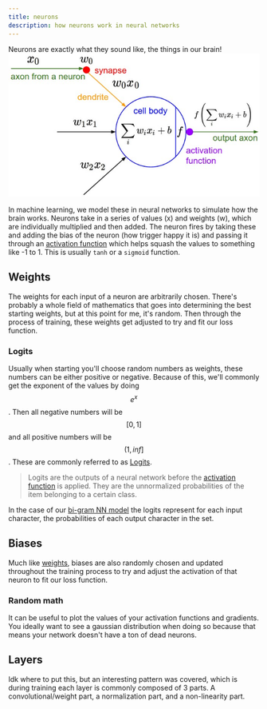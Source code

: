 ```yaml
---
title: neurons
description: how neurons work in neural networks
---
```


Neurons are exactly what they sound like, the things in our brain!
![](./neuron_model.jpeg "Diagram of a neuron")

In machine learning, we model these in neural networks to simulate how the brain works. Neurons take in a series of values (x) and weights (w), which are individually multiplied and then added. The neuron fires by taking these and adding the bias of the neuron (how trigger happy it is) and passing it through an [activation function](./activation-functions) which helps squash the values to something like -1 to 1. This is usually `tanh` or a `sigmoid` function.

## Weights

The weights for each input of a neuron are arbitrarily chosen. There's probably a whole field of mathematics that goes into determining the best starting weights, but at this point for me, it's random. Then through the process of training, these weights get adjusted to try and fit our loss function.

### Logits

Usually when starting you'll choose random numbers as weights, these numbers can be either positive or negative. Because of this, we'll commonly get the exponent of the values by doing $$e^x$$. Then all negative numbers will be $$[0,1]$$ and all positive numbers will be $$(1,inf]$$. These are commonly referred to as [Logits](https://www.linkedin.com/posts/mwitiderrick_what-are-logits-in-deep-learning-logits-activity-7084819307959902209-UUGe/).

> Logits are the outputs of a neural network before the [activation function](./activation-functions) is applied. They are the unnormalized probabilities of the item belonging to a certain class.

In the case of our [bi-gram NN model](../types/multi-layer-perceptron#single-layer-perceptron) the logits represent for each input character, the probabilities of each output character in the set.

## Biases

Much like [weights](#weights), biases are also randomly chosen and updated throughout the training process to try and adjust the activation of that neuron to fit our loss function.

### Random math

It can be useful to plot the values of your activation functions and gradients. You ideally want to see a gaussian distribution when doing so because that means your network doesn't have a ton of dead neurons.

## Layers

Idk where to put this, but an interesting pattern was covered, which is during training each layer is commonly composed of 3 parts. A convolutional/weight part, a normalization part, and a non-linearity part.
